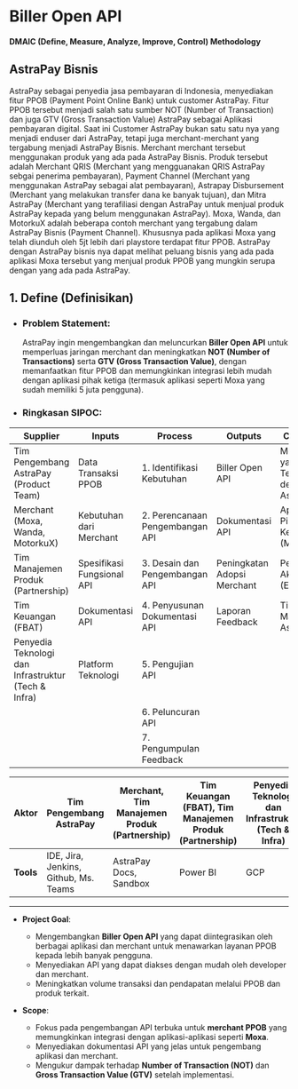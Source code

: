 # Biller Open API
#### DMAIC (Define, Measure, Analyze, Improve, Control) Methodology

## AstraPay Bisnis
AstraPay sebagai penyedia jasa pembayaran di Indonesia, menyediakan fitur PPOB (Payment Point Online Bank) untuk customer AstraPay.
Fitur PPOB tersebut menjadi salah satu sumber NOT (Number of Transaction) dan juga GTV (Gross Transaction Value) AstraPay sebagai Aplikasi pembayaran digital.
Saat ini Customer AstraPay bukan satu satu nya yang menjadi enduser dari AstraPay,
tetapi juga merchant-merchant yang tergabung menjadi AstraPay Bisnis.
Merchant merchant tersebut menggunakan produk yang ada pada AstraPay Bisnis.
Produk tersebut adalah Merchant QRIS (Merchant yang mengguanakan QRIS AstraPay sebgai penerima pembayaran), Payment Channel (Merchant yang menggunakan AstraPay sebagai alat pembayaran), Astrapay Disbursement (Merchant yang melakukan transfer dana ke banyak tujuan), dan Mitra AstraPay (Merchant yang terafiliasi dengan AstraPay untuk menjual produk AstraPay kepada yang belum menggunakan AstraPay).
Moxa, Wanda, dan MotorkuX adalah beberapa contoh merchant yang tergabung dalam AstraPay Bisnis (Payment Channel). Khususnya pada aplikasi Moxa yang telah diunduh oleh 5jt lebih dari playstore terdapat fitur PPOB. AstraPay dengan AstraPay bisnis nya dapat melihat peluang bisnis yang ada pada aplikasi Moxa tersebut yang menjual produk PPOB yang mungkin serupa dengan yang ada pada AstraPay.

## **1. Define (Definisikan)**
- ### **Problem Statement**:
  AstraPay ingin mengembangkan dan meluncurkan **Biller Open API** untuk memperluas jaringan merchant dan meningkatkan **NOT (Number of Transactions)** serta **GTV (Gross Transaction Value)**, dengan memanfaatkan fitur PPOB dan memungkinkan integrasi lebih mudah dengan aplikasi pihak ketiga (termasuk aplikasi seperti Moxa yang sudah memiliki 5 juta pengguna).
- ### **Ringkasan SIPOC:**

| **Supplier**                                        | **Inputs**                                                    | **Process**                                                                                                                                       | **Outputs**                                                                            | **Customer**                                      |
|-----------------------------------------------------|--------------------------------------------------------------|--------------------------------------------------------------------------------------------------------------------------------------------------|--------------------------------------------------------------------------------------|--------------------------------------------------|
| Tim Pengembang AstraPay (Product Team)              | Data Transaksi PPOB                                          | 1. Identifikasi Kebutuhan                                                                                                                      | Biller Open API                                                                    | Merchant yang Terhubung dengan AstraPay         |
| Merchant (Moxa, Wanda, MotorkuX)                    | Kebutuhan dari Merchant                                       | 2. Perencanaan Pengembangan API                                                                                                                  | Dokumentasi API                                                                    | Aplikasi Pihak Ketiga (Moxa)                    |
| Tim Manajemen Produk (Partnership)                  | Spesifikasi Fungsional API                                    | 3. Desain dan Pengembangan API                                                                                                                   | Peningkatan Adopsi Merchant                                                          | Pengguna Akhir (End-User)                       |
| Tim Keuangan (FBAT)                                 | Dokumentasi API                                              | 4. Penyusunan Dokumentasi API                                                                                                                    | Laporan Feedback                                                                    | Tim Manajemen AstraPay                         |
| Penyedia Teknologi dan Infrastruktur (Tech & Infra) | Platform Teknologi                                           | 5. Pengujian API                                                                                                                                 |                                                                                      |                                                  |
|                                                     |                                                              | 6. Peluncuran API                                                                                                                                 |                                                                                      |                                                  |
|                                                     |                                                              | 7. Pengumpulan Feedback                                                                                                                           |                                                                                      |                                                  |


| **Aktor** | Tim Pengembang AstraPay               | Merchant, Tim Manajemen Produk (Partnership)             | Tim Keuangan (FBAT), Tim Manajemen Produk (Partnership) | Penyedia Teknologi dan Infrastruktur (Tech & Infra) |
|-----------|---------------------------------------|------------------------|-----------------------|---------------------------------------------------|
| **Tools** | IDE, Jira, Jenkins, Github, Ms. Teams | AstraPay Docs, Sandbox | Power BI         | GCP                                               |


---




- **Project Goal**:
    - Mengembangkan **Biller Open API** yang dapat diintegrasikan oleh berbagai aplikasi dan merchant untuk menawarkan layanan PPOB kepada lebih banyak pengguna.
    - Menyediakan API yang dapat diakses dengan mudah oleh developer dan merchant.
    - Meningkatkan volume transaksi dan pendapatan melalui PPOB dan produk terkait.

- **Scope**:
    - Fokus pada pengembangan API terbuka untuk **merchant PPOB** yang memungkinkan integrasi dengan aplikasi-aplikasi seperti **Moxa**.
    - Menyediakan dokumentasi API yang jelas untuk pengembang aplikasi dan merchant.
    - Mengukur dampak terhadap **Number of Transaction (NOT)** dan **Gross Transaction Value (GTV)** setelah implementasi.
